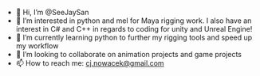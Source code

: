 - 👋 Hi, I’m @SeeJaySan
- 👀 I’m interested in python and mel for Maya rigging work. I also have an interest in C# and C++ in regards to coding for unity and Unreal Engine!
- 🌱 I’m currently learning python to further my rigging tools and speed up my workflow
- 💞️ I’m looking to collaborate on animation projects and game projects
- 📫 How to reach me: cj.nowacek@gmail.com

<!---
SeeJaySan/SeeJaySan is a ✨ special ✨ repository because its `README.md` (this file) appears on your GitHub profile.
You can click the Preview link to take a look at your changes.
--->
